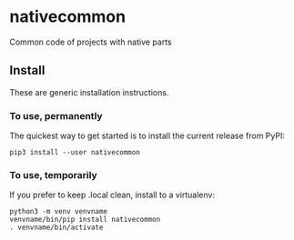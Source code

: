 # nativecommon
Common code of projects with native parts

## Install
These are generic installation instructions.

### To use, permanently
The quickest way to get started is to install the current release from PyPI:
```
pip3 install --user nativecommon
```

### To use, temporarily
If you prefer to keep .local clean, install to a virtualenv:
```
python3 -m venv venvname
venvname/bin/pip install nativecommon
. venvname/bin/activate
```
